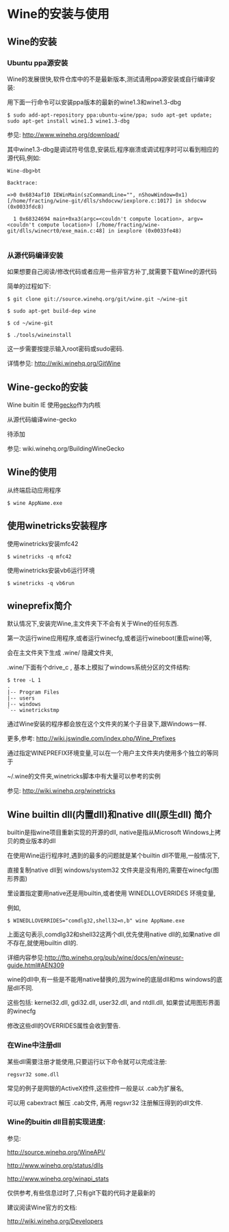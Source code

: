# Wine的安装与使用 #

## Wine的安装 ##

### Ubuntu ppa源安装 ###

Wine的发展很快,软件仓库中的不是最新版本,测试请用ppa源安装或自行编译安装:

用下面一行命令可以安装ppa版本的最新的wine1.3和wine1.3-dbg
```
$ sudo add-apt-repository ppa:ubuntu-wine/ppa; sudo apt-get update; sudo apt-get install wine1.3 wine1.3-dbg
```
参见: http://www.winehq.org/download/

其中wine1.3-dbg是调试符号信息,安装后,程序崩溃或调试程序时可以看到相应的源代码,例如:
```
Wine-dbg>bt

Backtrace:

=>0 0x6834af10 IEWinMain(szCommandLine="", nShowWindow=0x1) 
[/home/fracting/wine-git/dlls/shdocvw/iexplore.c:1017] in shdocvw 
(0x0033fdc8)

  1 0x68324694 main+0xa3(argc=<couldn't compute location>, argv=
<couldn't compute location>) [/home/fracting/wine-
git/dlls/winecrt0/exe_main.c:48] in iexplore (0x0033fe48)


```

### 从源代码编译安装 ###
如果想要自己阅读/修改代码或者应用一些非官方补丁,就需要下载Wine的源代码

简单的过程如下:
```
$ git clone git://source.winehq.org/git/wine.git ~/wine-git

$ sudo apt-get build-dep wine

$ cd ~/wine-git

$ ./tools/wineinstall
```
这一步需要按提示输入root密码或sudo密码.

详情参见: http://wiki.winehq.org/GitWine


## Wine-gecko的安装 ##
Wine buitin IE 使用[gecko](http://goo.gl/IpwHk)作为内核

从源代码编译wine-gecko

待添加

参见:
wiki.winehq.org/BuildingWineGecko




## Wine的使用 ##
从终端启动应用程序
```
$ wine AppName.exe
```

## 使用winetricks安装程序 ##
使用winetricks安装mfc42
```
$ winetricks -q mfc42
```
使用winetricks安装vb6运行环境
```
$ winetricks -q vb6run
```


## wineprefix简介 ##
默认情况下,安装完Wine,主文件夹下不会有关于Wine的任何东西.

第一次运行wine应用程序,或者运行winecfg,或者运行wineboot(重启wine)等,

会在主文件夹下生成 .wine/ 隐藏文件夹,

.wine/下面有个drive\_c , 基本上模拟了windows系统分区的文件结构:

```
$ tree -L 1
.
|-- Program Files
|-- users
|-- windows
`-- winetrickstmp
```
通过Wine安装的程序都会放在这个文件夹的某个子目录下,跟Windows一样.

更多,参考:
http://wiki.jswindle.com/index.php/Wine_Prefixes

通过指定WINEPREFIX环境变量,可以在一个用户主文件夹内使用多个独立的等同于

~/.wine的文件夹,winetricks脚本中有大量可以参考的实例

参见: http://wiki.winehq.org/winetricks

## Wine builtin dll(内置dll)和native dll(原生dll) 简介 ##
builtin是指wine项目重新实现的开源的dll,
native是指从Microsoft Windows上拷贝的商业版本的dll

在使用Wine运行程序时,遇到的最多的问题就是某个builtin dll不管用,一般情况下,

直接复制native dll到 windows/system32 文件夹是没有用的,需要在winecfg(图形界面)

里设置指定要用native还是用builtin,或者使用 WINEDLLOVERRIDES 环境变量,

例如,
```
$ WINEDLLOVERRIDES="comdlg32,shell32=n,b" wine AppName.exe
```
上面这句表示,comdlg32和shell32这两个dll,优先使用native dll的,如果native dll不存在,就使用builtin dll的.

详细内容参见:http://ftp.winehq.org/pub/wine/docs/en/wineusr-guide.html#AEN309

wine的dll中,有一些是不能用native替换的,因为wine的底层dll和ms windows的底层dll不同.

这些包括:   kernel32.dll, gdi32.dll, user32.dll, and ntdll.dll, 如果尝试用图形界面的winecfg

修改这些dll的OVERRIDES属性会收到警告.

### 在Wine中注册dll ###
某些dll需要注册才能使用,只要运行以下命令就可以完成注册:
```
regsvr32 some.dll
```
常见的例子是网银的ActiveX控件,这些控件一般是以 .cab为扩展名,

可以用 cabextract 解压 .cab文件, 再用 regsvr32 注册解压得到的dll文件.


### Wine的buitin dll目前实现进度: ###
参见:

http://source.winehq.org/WineAPI/

http://www.winehq.org/status/dlls

http://www.winehq.org/winapi_stats

仅供参考,有些信息过时了,只有git下载的代码才是最新的


建议阅读Wine官方的文档:

http://wiki.winehq.org/Developers